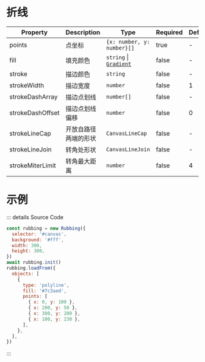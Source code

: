 # 折线

| Property         | Description          | Type                                    | Required | Default |
| ---------------- | -------------------- | --------------------------------------- | -------- | ------- |
| points           | 点坐标               | `{x: number, y: number}[]`              | true     | -       |
| fill             | 填充颜色             | `string` &#124; [`Gradient`](#gradient) | false    | -       |
| stroke           | 描边颜色             | `string`                                | false    | -       |
| strokeWidth      | 描边宽度             | `number`                                | false    | 1       |
| strokeDashArray  | 描边点划线           | `number[]`                              | false    | -       |
| strokeDashOffset | 描边点划线偏移       | `number`                                | false    | 0       |
| strokeLineCap    | 开放自路径两端的形状 | `CanvasLineCap`                         | false    | -       |
| strokeLineJoin   | 转角处形状           | `CanvasLineJoin`                        | false    | -       |
| strokeMiterLimit | 转角最大距离         | `number`                                | false    | 4       |

# 示例

<ClientOnly>
  <canvas id="canvas"></canvas>
</ClientOnly>

<script>
if (!import.meta.env.SSR) {
  import('https://unpkg.com/rubbing@latest/dist/index.mjs').then(async ({ Rubbing }) => {
    const rubbing = new Rubbing({
      selector: '#canvas',
      background: '#fff',
      width: 300,
      height: 300,
    })
    await rubbing.init()
    rubbing.loadFrom({
      objects: [
        {
          type: 'polyline',
          stroke: '#7c3aed',
          points: [
            { x: 0, y: 100 },
            { x: 200, y: 50 },
            { x: 300, y: 200 },
            { x: 100, y: 230 },
          ]
        },
      ],
    })
  })
}
</script>

::: details Source Code

```js
const rubbing = new Rubbing({
  selector: '#canvas',
  background: '#fff',
  width: 300,
  height: 300,
})
await rubbing.init()
rubbing.loadFrom({
  objects: [
    {
      type: 'polyline',
      fill: '#7c3aed',
      points: [
        { x: 0, y: 100 },
        { x: 200, y: 50 },
        { x: 300, y: 200 },
        { x: 100, y: 230 },
      ],
    },
  ],
})
```

:::
